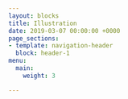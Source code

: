 ```yaml
---
layout: blocks
title: Illustration
date: 2019-03-07 00:00:00 +0000
page_sections:
- template: navigation-header
  block: header-1
menu:
  main:
    weight: 3

---
```

